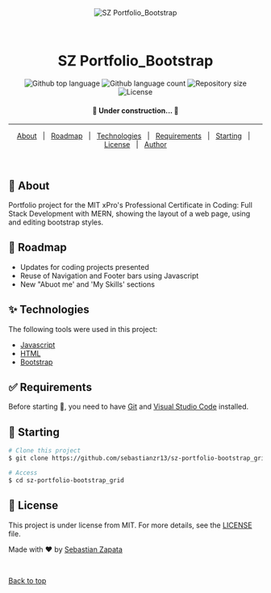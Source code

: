 <div align="center" id="top"> 
  <img src="./.github/app.gif" alt="SZ Portfolio_Bootstrap" />

  &#xa0;

</div>

<h1 align="center">SZ Portfolio_Bootstrap</h1>

<p align="center">
  <img alt="Github top language" src="https://img.shields.io/github/languages/top/sebastianzr13/sz-portfolio_bootstrap?color=56BEB8">

  <img alt="Github language count" src="https://img.shields.io/github/languages/count/sebastianzr13/sz-portfolio_bootstrap?color=56BEB8">

  <img alt="Repository size" src="https://img.shields.io/github/repo-size/sebastianzr13/sz-portfolio_bootstrap?color=56BEB8">

  <img alt="License" src="https://img.shields.io/github/license/sebastianzr13/sz-portfolio_bootstrap?color=56BEB8">

</p>

<!-- Status -->


<h4 align="center"> 
	🚧  Under construction...  🚧
</h4> 

<hr>

<p align="center">
  <a href="#dart-about">About</a> &#xa0; | &#xa0; 
  <a href="#rocket-roadmap">Roadmap</a> &#xa0; | &#xa0; 
  <a href="#sparkles-technologies">Technologies</a> &#xa0; | &#xa0;
  <a href="#white_check_mark-requirements">Requirements</a> &#xa0; | &#xa0;
  <a href="#checkered_flag-starting">Starting</a> &#xa0; | &#xa0;
  <a href="#memo-license">License</a> &#xa0; | &#xa0;
  <a href="https://github.com/sebastianzr13" target="_blank">Author</a>
</p>

<br>

## :dart: About ##

Portfolio project for the MIT xPro's Professional Certificate in Coding: Full Stack Development with MERN, showing the layout of a web page, using and editing bootstrap styles.

## :rocket: Roadmap ##

- Updates for coding projects presented
- Reuse of Navigation and Footer bars using Javascript
- New "Abuot me' and 'My Skills' sections


## :sparkles: Technologies ##

The following tools were used in this project:

- [Javascript](https://developer.mozilla.org/es/docs/Web/JavaScript)
- [HTML](https://developer.mozilla.org/es/docs/Web/HTML)
- [Bootstrap](https://getbootstrap.com/)

## :white_check_mark: Requirements ##

Before starting :checkered_flag:, you need to have [Git](https://git-scm.com) and [Visual Studio Code](https://code.visualstudio.com/) installed.

## :checkered_flag: Starting ##

```bash
# Clone this project
$ git clone https://github.com/sebastianzr13/sz-portfolio-bootstrap_grid

# Access
$ cd sz-portfolio-bootstrap_grid

```


## :memo: License ##

This project is under license from MIT. For more details, see the [LICENSE](LICENSE.md) file.


Made with :heart: by <a href="https://github.com/sebastianzr13" target="_blank">Sebastian Zapata</a>

&#xa0;

<a href="#top">Back to top</a>
